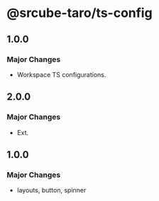# @srcube-taro/ts-config

## 1.0.0

### Major Changes

- Workspace TS configurations.

## 2.0.0

### Major Changes

- Ext.

## 1.0.0

### Major Changes

- layouts, button, spinner
